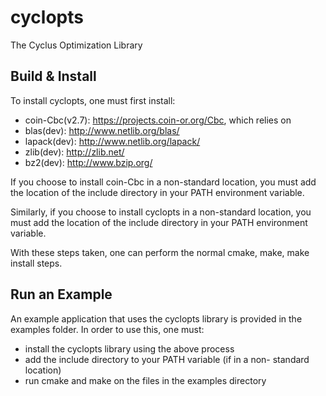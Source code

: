cyclopts
========

The Cyclus Optimization Library

Build & Install
---------------

To install cyclopts, one must first install:
   * coin-Cbc(v2.7): https://projects.coin-or.org/Cbc, which relies on
   * blas(dev): http://www.netlib.org/blas/
   * lapack(dev): http://www.netlib.org/lapack/
   * zlib(dev): http://zlib.net/
   * bz2(dev): http://www.bzip.org/

If you choose to install coin-Cbc in a non-standard location, you must
add the location of the include directory in your PATH environment 
variable.

Similarly, if you choose to install cyclopts in a non-standard 
location, you must add the location of the include directory in your 
PATH environment variable.

With these steps taken, one can perform the normal cmake, make, 
make install steps.

Run an Example
--------------

An example application that uses the cyclopts library is provided in 
the examples folder. In order to use this, one must:
  * install the cyclopts library using the above process
  * add the include directory to your PATH variable (if in a non-
  standard location)
  * run cmake and make on the files in the examples directory